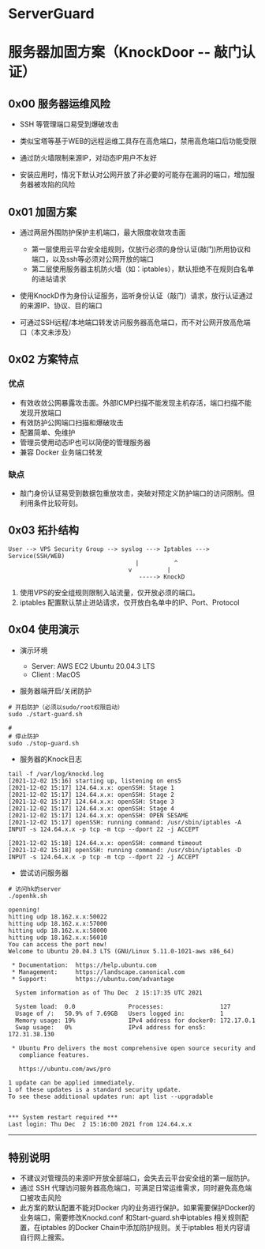 # ServerGuard

# 服务器加固方案（KnockDoor -- 敲门认证）

## 0x00 服务器运维风险

* SSH 等管理端口易受到爆破攻击

* 类似宝塔等基于WEB的远程运维工具存在高危端口，禁用高危端口后功能受限

* 通过防火墙限制来源IP，对动态IP用户不友好

* 安装应用时，情况下默认对公网开放了非必要的可能存在漏洞的端口，增加服务器被攻陷的风险

  

## 0x01 加固方案

* 通过两层外围防护保护主机端口，最大限度收敛攻击面

  * 第一层使用云平台安全组规则，仅放行必须的身份认证(敲门)所用协议和端口，以及ssh等必须对公网开放的端口
  * 第二层使用服务器主机防火墙（如：iptables），默认拒绝不在规则白名单的进站请求

* 使用KnockD作为身份认证服务，监听身份认证（敲门）请求，放行认证通过的来源IP、协议、目的端口

* 可通过SSH远程/本地端口转发访问服务器高危端口，而不对公网开放高危端口（本文未涉及）

  

## 0x02 方案特点

### 优点

* 有效收敛公网暴露攻击面。外部ICMP扫描不能发现主机存活，端口扫描不能发现开放端口
* 有效防护公网端口扫描和爆破攻击
* 配置简单、免维护
* 管理员使用动态IP也可以简便的管理服务器
* 兼容 Docker 业务端口转发

### 缺点

* 敲门身份认证易受到数据包重放攻击，突破对预定义防护端口的访问限制。但利用条件比较苛刻。



## 0x03 拓扑结构

``` shell
User --> VPS Security Group --> syslog ---> Iptables ---> Service(SSH/WEB)
                        			|          ^
                        		  v          |
                        			 -----> KnockD  
```

1. 使用VPS的安全组规则限制入站流量，仅开放必须的端口。
2. iptables 配置默认禁止进站请求，仅开放白名单中的IP、Port、Protocol



## 0x04 使用演示

* 演示环境
  * Server: AWS EC2 Ubuntu 20.04.3 LTS
  * Client : MacOS

* 服务器端开启/关闭防护

``` shell
# 开启防护（必须以sudo/root权限启动）
sudo ./start-guard.sh

# 
# 停止防护
sudo ./stop-guard.sh
```

* 服务器的Knock日志

``` shell
tail -f /var/log/knockd.log
[2021-12-02 15:16] starting up, listening on ens5
[2021-12-02 15:17] 124.64.x.x: openSSH: Stage 1
[2021-12-02 15:17] 124.64.x.x: openSSH: Stage 2
[2021-12-02 15:17] 124.64.x.x: openSSH: Stage 3
[2021-12-02 15:17] 124.64.x.x: openSSH: Stage 4
[2021-12-02 15:17] 124.64.x.x: openSSH: OPEN SESAME
[2021-12-02 15:17] openSSH: running command: /usr/sbin/iptables -A INPUT -s 124.64.x.x -p tcp -m tcp --dport 22 -j ACCEPT

[2021-12-02 15:18] 124.64.x.x: openSSH: command timeout
[2021-12-02 15:18] openSSH: running command: /usr/sbin/iptables -D INPUT -s 124.64.x.x -p tcp -m tcp --dport 22 -j ACCEPT
```

* 尝试访问服务器

``` shell
# 访问hk的server
./openhk.sh
```

``` shell
openning!
hitting udp 18.162.x.x:50022
hitting udp 18.162.x.x:57000
hitting udp 18.162.x.x:58000
hitting udp 18.162.x.x:56010
You can access the port now!
Welcome to Ubuntu 20.04.3 LTS (GNU/Linux 5.11.0-1021-aws x86_64)

 * Documentation:  https://help.ubuntu.com
 * Management:     https://landscape.canonical.com
 * Support:        https://ubuntu.com/advantage

  System information as of Thu Dec  2 15:17:35 UTC 2021

  System load:  0.0               Processes:                127
  Usage of /:   50.9% of 7.69GB   Users logged in:          1
  Memory usage: 19%               IPv4 address for docker0: 172.17.0.1
  Swap usage:   0%                IPv4 address for ens5:    172.31.38.130

 * Ubuntu Pro delivers the most comprehensive open source security and
   compliance features.

   https://ubuntu.com/aws/pro

1 update can be applied immediately.
1 of these updates is a standard security update.
To see these additional updates run: apt list --upgradable


*** System restart required ***
Last login: Thu Dec  2 15:16:00 2021 from 124.64.x.x
```

------

## 特别说明

* 不建议对管理员的来源IP开放全部端口，会失去云平台安全组的第一层防护。
* 通过 SSH 代理访问服务器高危端口，可满足日常运维需求，同时避免高危端口被攻击风险
* 此方案的默认配置不能对Docker 内的业务进行保护。如果需要保护Docker的业务端口，需要修改Knockd.conf 和Start-guard.sh中iptables 相关规则配置，在iptables 的Docker Chain中添加防护规则。关于iptables 相关内容请自行网上搜索。
